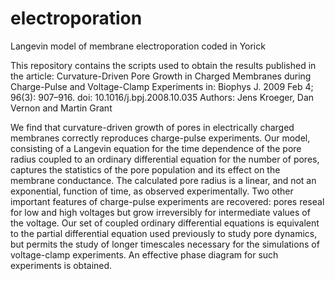 # electroporation
Langevin model of membrane electroporation coded in Yorick

This repository contains the scripts used to obtain the results published in the article:
Curvature-Driven Pore Growth in Charged Membranes during Charge-Pulse and Voltage-Clamp Experiments
in: Biophys J. 2009 Feb 4; 96(3): 907–916.
doi: 10.1016/j.bpj.2008.10.035
Authors: Jens Kroeger, Dan Vernon and Martin Grant

We find that curvature-driven growth of pores in electrically charged membranes correctly reproduces charge-pulse experiments. 
Our model, consisting of a Langevin equation for the time dependence of the pore radius coupled to an ordinary differential equation 
for the number of pores, captures the statistics of the pore population and its effect on the membrane conductance. The calculated pore 
radius is a linear, and not an exponential, function of time, as observed experimentally. Two other important features of charge-pulse 
experiments are recovered: pores reseal for low and high voltages but grow irreversibly for intermediate values of the voltage. Our set 
of coupled ordinary differential equations is equivalent to the partial differential equation used previously to study pore dynamics, but 
permits the study of longer timescales necessary for the simulations of voltage-clamp experiments. 
An effective phase diagram for such experiments is obtained.
